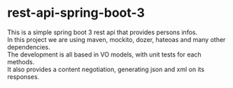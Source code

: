 # rest-api-spring-boot-3

This is a simple spring boot 3 rest api that provides persons infos. <br />
In this project we are using maven, mockito, dozer, hateoas and many other dependencies. <br />
The development is all based in VO models, with unit tests for each methods. <br />
It also provides a content negotiation, generating json and xml on its responses. <br />
